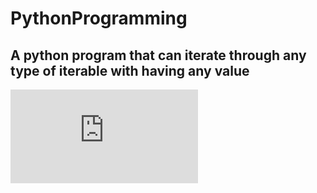 # PythonProgramming
## A python program that can iterate through any type of iterable with having any value
![Solution:](https://github.com/Adi2198/PythonProgramming/blob/main/iterable.py)
